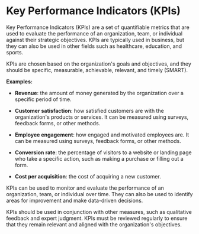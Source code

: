 # Key Performance Indicators (KPIs)

Key Performance Indicators (KPIs) are a set of quantifiable metrics that are used to evaluate the performance of an organization, team, or individual against their strategic objectives. KPIs are typically used in business, but they can also be used in other fields such as healthcare, education, and sports.

KPIs are chosen based on the organization's goals and objectives, and they should be specific, measurable, achievable, relevant, and timely (SMART).

**Examples:**

* **Revenue**: the amount of money generated by the organization over a specific period of time.

* **Customer satisfaction**: how satisfied customers are with the organization's products or services. It can be measured using surveys, feedback forms, or other methods.

* **Employee engagement**: how engaged and motivated employees are. It can be measured using surveys, feedback forms, or other methods.

* **Conversion rate**: the percentage of visitors to a website or landing page who take a specific action, such as making a purchase or filling out a form.

* **Cost per acquisition**: the cost of acquiring a new customer.

KPIs can be used to monitor and evaluate the performance of an organization, team, or individual over time. They can also be used to identify areas for improvement and make data-driven decisions.

KPIs should be used in conjunction with other measures, such as qualitative feedback and expert judgment. KPIs must be reviewed regularly to ensure that they remain relevant and aligned with the organization's objectives.
